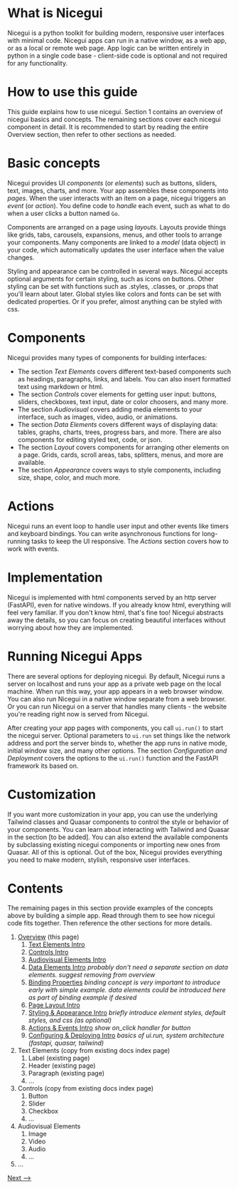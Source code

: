 # What is Nicegui

Nicegui is a python toolkit for building modern, responsive user interfaces with minimal code.  Nicegui apps can run in a native window, as a web app, or as a local or remote web page.  App logic can be written entirely in python in a single code base - client-side code is optional and not required for any functionality.

# How to use this guide

This guide explains how to use nicegui.  Section 1 contains an overview of nicegui basics and concepts.  The remaining sections cover each nicegui component in detail.  It is recommended to start by reading the entire Overview section, then refer to other sections as needed.

# Basic concepts

Nicegui provides UI _components_ (or _elements_) such as buttons, sliders, text, images, charts, and more.  Your app assembles these components into _pages_.  When the user interacts with an item on a page, nicegui triggers an _event_ (or _action_).  You define code to _handle_ each event, such as what to do when a user clicks a button named `Go`.

Components are arranged on a page using _layouts_.  Layouts provide things like grids, tabs, carousels, expansions, menus, and other tools to arrange your components.  Many components are linked to a _model_ (data object) in your code, which automatically updates the user interface when the value changes.

Styling and appearance can be controlled in several ways.  Nicegui accepts optional arguments for certain styling, such as icons on buttons.  Other styling can be set with functions such as .styles, .classes, or .props that you'll learn about later.  Global styles like colors and fonts can be set with dedicated properties.  Or if you prefer, almost anything can be styled with css.

# Components

Nicegui provides many types of components for building interfaces:
- The section _Text Elements_ covers different text-based components such as headings, paragraphs, links, and labels.  You can also insert formatted text using markdown or html.
- The section _Controls_ cover elements for getting user input: buttons, sliders, checkboxes, text input, date or color choosers, and many more.
- The section _Audiovisual_ covers adding media elements to your interface, such as images, video, audio, or animations.
- The section _Data Elements_ covers different ways of displaying data: tables, graphs, charts, trees, progress bars, and more.  There are also components for editing styled text, code, or json.
- The section _Layout_ covers components for arranging other elements on a page.  Grids, cards, scroll areas, tabs, splitters, menus, and more are available.
- The section _Appearance_ covers ways to style components, including size, shape, color, and much more.

# Actions

Nicegui runs an event loop to handle user input and other events like timers and keyboard bindings.  You can write asynchronous functions for long-running tasks to keep the UI responsive.  The _Actions_ section covers how to work with events.

# Implementation

Nicegui is implemented with html components served by an http server (FastAPI), even for native windows.  If you already know html, everything will feel very familiar.  If you don't know html, that's fine too!  Nicegui abstracts away the details, so you can focus on creating beautiful interfaces without worrying about how they are implemented.

# Running Nicegui Apps

There are several options for deploying nicegui. By default, Nicegui runs a server on localhost and runs your app as a private web page on the local machine.  When run this way, your app appears in a web browser window.  You can also run Nicegui in a native window separate from a web browser.  Or you can run Nicegui on a server that handles many clients - the website you're reading right now is served from Nicegui.

After creating your app pages with components, you call `ui.run()` to start the nicegui server.  Optional parameters to `ui.run` set things like the network address and port the server binds to, whether the app runs in native mode, initial window size, and many other options.  The section _Configuration and Deployment_ covers the options to the `ui.run()` function and the FastAPI framework its based on.

# Customization

If you want more customization in your app, you can use the underlying Tailwind classes and Quasar components to control the style or behavior of your components.  You can learn about interacting with Tailwind and Quasar in the section [to be added].  You can also extend the available components by subclassing existing nicegui components or importing new ones from Quasar.  All of this is optional.  Out of the box, Nicegui provides everything you need to make modern, stylish, responsive user interfaces.

# Contents

The remaining pages in this section provide examples of the concepts above by building a simple app.  Read through them to see how nicegui code fits together.  Then reference the other sections for more details.

1. [Overview](overview.md) (this page)
   1. [Text Elements Intro](overview-text-elements.md)
   2. [Controls Intro](overview-controls.md)
   3. [Audiovisual Elements Intro](overview-audiovisual.md)
   4. [Data Elements Intro](overview-data.md)  _probably don't need a separate section on data elements.  suggest removing from overview_
   5. [Binding Properties](overview-binding.md)  _binding concept is very important to introduce early with simple example.  data elements could be introduced here as part of binding example if desired_
   6. [Page Layout Intro](overview-layout.md)  
   7. [Styling & Appearance Intro](overview-styles.md)   _briefly introduce element styles, default styles, and css (as optional)_
   8. [Actions & Events Intro](overview-events.md)   _show on_click handler for button_
   9. [Configuring & Deploying Intro](overview-deploying.md)  _basics of ui.run, system architecture (fastapi, quasar, tailwind)_
1. Text Elements (copy from existing docs index page)
    1. Label (existing page)
    2. Header (existing page)
    3. Paragraph (existing page)
    4. ...
1. Controls (copy from existing docs index page)
    1. Button
    1. Slider
    1. Checkbox
    1. ...
1. Audiovisual Elements
    1. Image
    1. Video
    1. Audio
    1. ...
6. ...


[Next -->](overview-text-elements.md)

